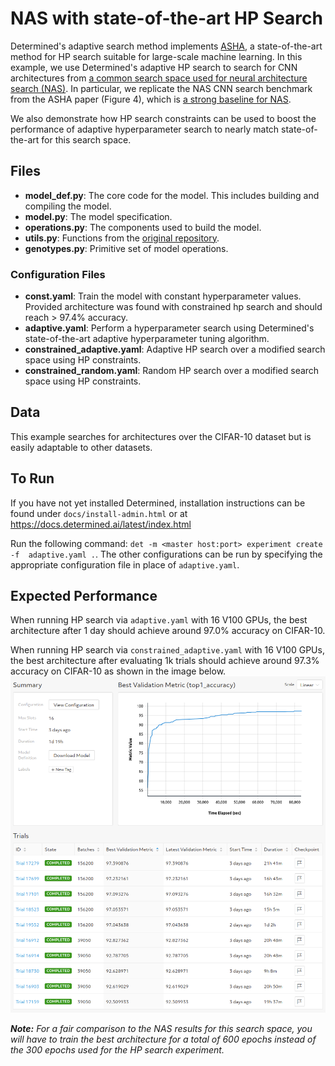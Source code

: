 # NAS with state-of-the-art HP Search

Determined's adaptive search method implements [ASHA](https://arxiv.org/pdf/1810.05934.pdf),
a state-of-the-art method for HP search suitable for large-scale machine learning. In this example,
we use Determined's adaptive HP search to search for CNN architectures from [a common search space
used for neural architecture search (NAS)](https://arxiv.org/abs/1806.09055). In particular, we replicate
the NAS CNN search benchmark from the ASHA paper (Figure 4), which is [a strong baseline
for NAS](https://arxiv.org/abs/1902.07638).

We also demonstrate how HP search constraints can be used to boost the performance of adaptive hyperparameter search
to nearly match state-of-the-art for this search space.

## Files

- **model_def.py**: The core code for the model. This includes building and compiling the model.
- **model.py**: The model specification.
- **operations.py**: The components used to build the model.
- **utils.py**: Functions from the [original repository](https://github.com/quark0/darts).
- **genotypes.py**: Primitive set of model operations.

### Configuration Files

- **const.yaml**: Train the model with constant hyperparameter values. Provided architecture was found with constrained hp search and should reach > 97.4% accuracy.
- **adaptive.yaml**: Perform a hyperparameter search using Determined's state-of-the-art adaptive hyperparameter tuning algorithm.
- **constrained_adaptive.yaml**: Adaptive HP search over a modified search space using HP constraints.
- **constrained_random.yaml**: Random HP search over a modified search space using HP constraints.

## Data

This example searches for architectures over the CIFAR-10 dataset but is easily adaptable to other datasets.

## To Run

If you have not yet installed Determined, installation instructions can be found
under `docs/install-admin.html` or at https://docs.determined.ai/latest/index.html

Run the following command: `det -m <master host:port> experiment create -f 
adaptive.yaml .`. The other configurations can be run by specifying the appropriate
configuration file in place of `adaptive.yaml`.

## Expected Performance

When running HP search via `adaptive.yaml` with 16 V100 GPUs, the best architecture after 1 day should achieve around 97.0\% accuracy on CIFAR-10.

When running HP search via `constrained_adaptive.yaml` with 16 V100 GPUs, the best architecture after evaluating 1k trials should achieve around 97.3\% accuracy on CIFAR-10 as shown in the image below.  
![constrained results](./figures/constrained_adaptive.png)

_**Note:** For a fair comparison to the NAS results for this search space, you will have to train the best architecture for a total of 600 epochs instead of the 300 epochs used for the HP search experiment._
